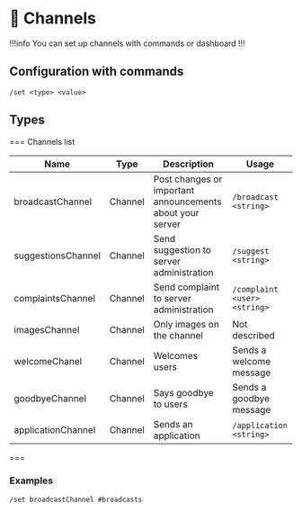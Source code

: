 # :book: Channels

!!!info
You can set up channels with commands or dashboard
!!!

## Configuration with commands
`/set <type> <value>`

## Types

=== Channels list

Name | Type     | Description | Usage                 |
---------------   |----------|---------|-----------------------|
broadcastChannel  | Channel  | Post changes or important announcements about your server | `/broadcast <string>` |
suggestionsChannel | Channel  | Send suggestion to server administration | `/suggest <string>` |
complaintsChannel | Channel  | Send complaint to server administration | `/complaint <user> <string>` |
imagesChannel | Channel | Only images on the channel | Not described | 
welcomeChanel | Channel | Welcomes users | Sends a welcome message | 
goodbyeChannel | Channel | Says goodbye to users | Sends a goodbye message | 
applicationChannel | Channel | Sends an application | `/application <string>` | 
===
### Examples
`/set broadcastChannel #broadcasts`